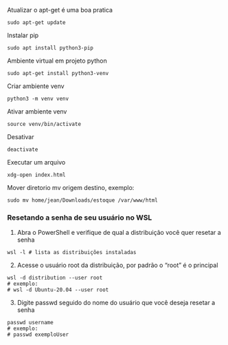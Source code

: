 Atualizar o apt-get é uma boa pratica
```
sudo apt-get update
```
Instalar pip
```
sudo apt install python3-pip
```
Ambiente virtual em projeto python
```
sudo apt-get install python3-venv
```

Criar ambiente venv
```
python3 -m venv venv
```

Ativar ambiente venv
```
source venv/bin/activate
```

Desativar
```
deactivate
```

Executar um arquivo
```
xdg-open index.html
```

Mover diretorio
mv origem destino, exemplo:
```
sudo mv home/jean/Downloads/estoque /var/www/html
```

### Resetando a senha de seu usuário no WSL
1. Abra o PowerShell e verifique de qual a distribuição você quer resetar a senha
```
wsl -l # lista as distribuições instaladas
```
2. Acesse o usuário root da distribuição, por padrão o “root” é o principal
```
wsl -d distribution --user root
# exemplo: 
# wsl -d Ubuntu-20.04 --user root
```
3. Digite passwd seguido do nome do usuário que você deseja resetar a senha
```
passwd username
# exemplo:
# passwd exemploUser
```
